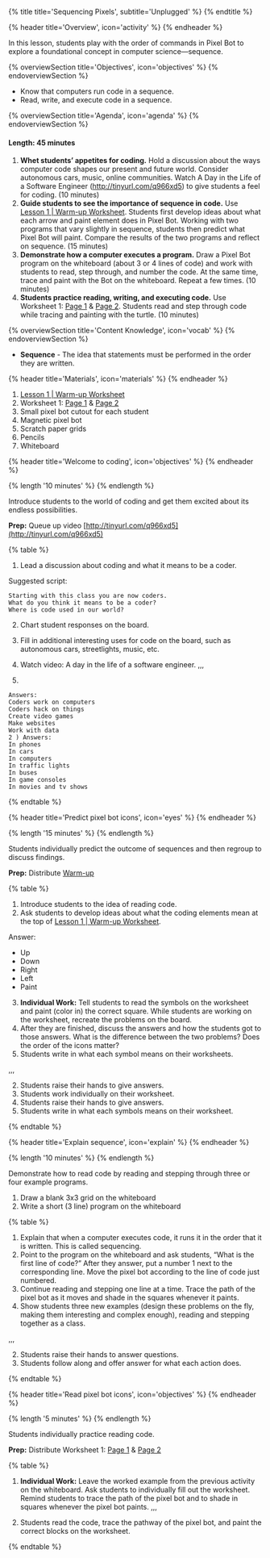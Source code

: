 {% title title='Sequencing Pixels', subtitle='Unplugged' %}
{% endtitle %}
 
{% header title='Overview', icon='activity' %}
{% endheader %}
 
In this lesson, students play with the order of commands in Pixel Bot to explore a foundational concept in computer science—sequence.
 
{% overviewSection title='Objectives', icon='objectives' %}
{% endoverviewSection %}
 
- Know that computers run code in a sequence.
- Read, write, and execute code in a sequence.
 
{% overviewSection title='Agenda', icon='agenda' %}
{% endoverviewSection %}
 
#### Length: 45 minutes
 
  1. **Whet students’ appetites for coding.** Hold a discussion about the ways computer code shapes our present and future world. Consider autonomous cars, music, online communities. Watch A Day in the Life of a Software Engineer (http://tinyurl.com/q966xd5) to give students a feel for coding. (10 minutes)
  1. **Guide students to see the importance of sequence in code.** Use [Lesson 1 | Warm-up Worksheet][warm-up]. Students first develop ideas about what each arrow and paint element does in Pixel Bot. Working with two programs that vary slightly in sequence, students then predict what Pixel Bot will paint. Compare the results of the two programs and reflect on sequence. (15 minutes)
  1. **Demonstrate how a computer executes a program.** Draw a Pixel Bot program on the whiteboard (about 3 or 4 lines of code) and work with students to read, step through, and number the code. At the same time, trace and paint with the Bot on the whiteboard. Repeat a few times. (10 minutes)
  1. **Students practice reading, writing, and executing code.** Use Worksheet 1: [Page 1][worksheet1-1] & [Page 2][worksheet1-2]. Students read and step through code while tracing and painting with the turtle. (10 minutes)
 
{% overviewSection title='Content Knowledge', icon='vocab' %}
{% endoverviewSection %}
 
- **Sequence** - The idea that statements must be performed in the order they are written.
 
{% header title='Materials', icon='materials' %}
{% endheader %}
 
1. [Lesson 1 | Warm-up Worksheet][warm-up]
1. Worksheet 1: [Page 1][worksheet1-1] & [Page 2][worksheet1-2]
1. Small pixel bot cutout for each student
1. Magnetic pixel bot
1. Scratch paper grids
1. Pencils
1. Whiteboard
 
{% header title='Welcome to coding', icon='objectives' %}
{% endheader %}

{% length '10 minutes' %}
{% endlength %}
 
Introduce students to the world of coding and get them excited about its endless possibilities.
 
**Prep:** Queue up video [http://tinyurl.com/q966xd5](http://tinyurl.com/q966xd5)
 
{% table %}
 
1) Lead a discussion about coding and what it means to be a coder. 

Suggested script:
 
```
Starting with this class you are now coders. 
What do you think it means to be a coder? 
Where is code used in our world?
```
 
2) Chart student responses on the board.
3) Fill in additional interesting uses for code on the board, such as autonomous cars, streetlights, music, etc.
4) Watch video: A day in the life of a software engineer.
,,,
 
1)
```
Answers:
Coders work on computers
Coders hack on things
Create video games
Make websites
Work with data
2 ) Answers:
In phones
In cars
In computers
In traffic lights
In buses
In game consoles
In movies and tv shows
```

{% endtable %}
 
{% header title='Predict pixel bot icons', icon='eyes' %}
{% endheader %}
 
{% length '15 minutes' %}
{% endlength %}
 
Students individually predict the outcome of sequences and then regroup to discuss findings.
 
**Prep:** Distribute [Warm-up][warm-up]
 
{% table %}
 
1) Introduce students to the idea of reading code.
2) Ask students to develop ideas about what the coding elements mean at the top of [Lesson 1 | Warm-up Worksheet][warm-up].
 
Answer:
  - Up
  - Down
  - Right
  - Left
  - Paint
3) **Individual Work:** Tell students to read the symbols on the worksheet and paint (color in) the correct square. While students are working on the worksheet, recreate the problems on the board.
4) After they are finished, discuss the answers and how the students got to those answers. What is the difference between the two problems? Does the order of the icons matter?
5) Students write in what each symbol means on their worksheets.
 
,,,
 
2) Students raise their hands to give answers.
3) Students work individually on their worksheet.
4) Students raise their hands to give answers.
5) Students write in what each symbols means on their worksheet.
 
{% endtable %}
 
{% header title='Explain sequence', icon='explain' %}
{% endheader %}
 
{% length '10 minutes' %}
{% endlength %}
 
Demonstrate how to read code by reading and stepping through three or four example programs.
 
 
1. Draw a blank 3x3 grid on the whiteboard
2. Write a short (3 line) program on the whiteboard
 
 
{% table %}
 
1) Explain that when a computer executes code, it runs it in the order that it is written. This is called sequencing.
2) Point to the program on the whiteboard and ask students, “What is the first line of code?” After they answer, put a number 1 next to the corresponding line. Move the pixel bot according to the line of code just numbered.
3) Continue reading and stepping one line at a time. Trace the path of the pixel bot as it moves and shade in the squares whenever it paints.
4) Show students three new examples (design these problems on the fly, making them interesting and complex enough), reading and stepping together as a class.
 
,,,
 
2) Students raise their hands to answer questions.
4) Students follow along and offer answer for what each action does.
 
{% endtable %}
 
{% header title='Read pixel bot icons', icon='objectives' %}
{% endheader %}
 
{% length '5 minutes' %}
{% endlength %}
 
Students individually practice reading code.
 
**Prep:** Distribute Worksheet 1: [Page 1][worksheet1-1] & [Page 2][worksheet1-2]
 
{% table %}
 
1) **Individual Work:** Leave the worked example from the previous activity on the whiteboard. Ask students to individually fill out the worksheet. Remind students to trace the path of the pixel bot and to shade in squares whenever the pixel bot paints.
,,,
 
1) Students read the code, trace the pathway of the pixel bot, and paint the correct blocks on the worksheet.
 
{% endtable %}
 
[warm-up]: ../worksheets/lesson1-warmup.pdf
[worksheet1-1]: ../worksheets/lesson1-worksheet1-1.pdf
[worksheet1-2]: ../worksheets/lesson1-worksheet1-2.pdf
 


